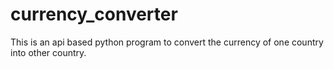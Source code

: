 # currency_converter
This is an api based python program to convert the currency of one country into other country.
